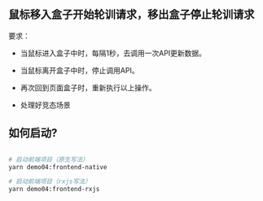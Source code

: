 ## 鼠标移入盒子开始轮训请求，移出盒子停止轮训请求

要求：

- 当鼠标进入盒子中时，每隔1秒，去调用一次API更新数据。

- 当鼠标离开盒子中时，停止调用API。

- 再次回到页面盒子时，重新执行以上操作。

- 处理好竞态场景

## 如何启动?

```bash

# 启动前端项目（原生写法）
yarn demo04:frontend-native

# 启动前端项目（rxjs写法）
yarn demo04:frontend-rxjs
```